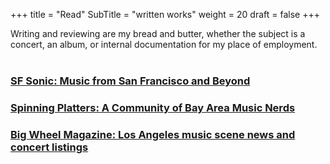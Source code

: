 +++
title = "Read"
SubTitle = "written works"
weight = 20
draft = false
+++

Writing and reviewing are my bread and butter, whether the subject is a concert, an album, or internal documentation for my place of employment.<br />
<br />

### [SF Sonic: Music from San Francisco and Beyond](https://sfsonic.com/author/jonathan37pirro/)
### [Spinning Platters: A Community of Bay Area Music Nerds](http://spinningplatters.com/author/jonathan/)
### [Big Wheel Magazine: Los Angeles music scene news and concert listings](http://www.bigwheelmagazine.com/show_reviews/amanda-palmer-and-the-grand-theft-orchestra-at-the-fillmore-auditorium-san-francisco-ca-september-26-2012/)